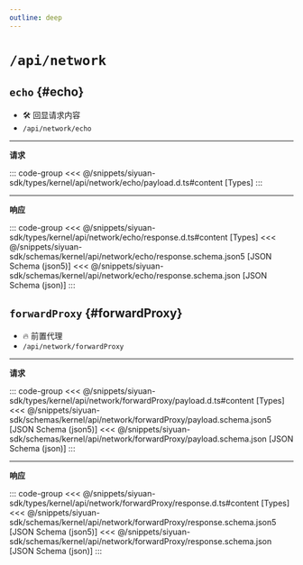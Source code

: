 ```yaml
---
outline: deep
---
```


# `/api/network`

## `echo` {#echo}

- 🛠 回显请求内容
- `/api/network/echo`

---

**请求**

::: code-group
<<< @/snippets/siyuan-sdk/types/kernel/api/network/echo/payload.d.ts#content [Types]
:::

---

**响应**

::: code-group
<<< @/snippets/siyuan-sdk/types/kernel/api/network/echo/response.d.ts#content [Types]
<<< @/snippets/siyuan-sdk/schemas/kernel/api/network/echo/response.schema.json5 [JSON Schema (json5)]
<<< @/snippets/siyuan-sdk/schemas/kernel/api/network/echo/response.schema.json [JSON Schema (json)]
:::

## `forwardProxy` {#forwardProxy}

- 🔥 前置代理
- `/api/network/forwardProxy`

---

**请求**

::: code-group
<<< @/snippets/siyuan-sdk/types/kernel/api/network/forwardProxy/payload.d.ts#content [Types]
<<< @/snippets/siyuan-sdk/schemas/kernel/api/network/forwardProxy/payload.schema.json5 [JSON Schema (json5)]
<<< @/snippets/siyuan-sdk/schemas/kernel/api/network/forwardProxy/payload.schema.json [JSON Schema (json)]
:::

---

**响应**

::: code-group
<<< @/snippets/siyuan-sdk/types/kernel/api/network/forwardProxy/response.d.ts#content [Types]
<<< @/snippets/siyuan-sdk/schemas/kernel/api/network/forwardProxy/response.schema.json5 [JSON Schema (json5)]
<<< @/snippets/siyuan-sdk/schemas/kernel/api/network/forwardProxy/response.schema.json [JSON Schema (json)]
:::
